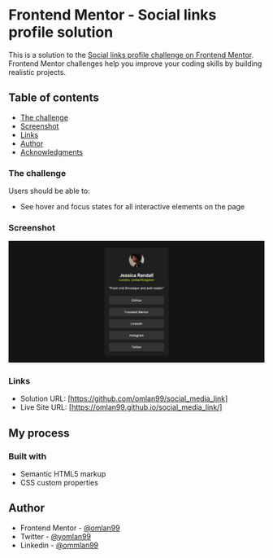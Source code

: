 # Frontend Mentor - Social links profile solution

This is a solution to the [Social links profile challenge on Frontend Mentor](https://www.frontendmentor.io/challenges/social-links-profile-UG32l9m6dQ). Frontend Mentor challenges help you improve your coding skills by building realistic projects. 

## Table of contents

  - [The challenge](#the-challenge)
  - [Screenshot](#screenshot)
  - [Links](#links)
- [Author](#author)
- [Acknowledgments](#acknowledgments)



### The challenge

Users should be able to:

- See hover and focus states for all interactive elements on the page

### Screenshot

![screeshot](./assets/images/screenshot.png)



### Links

- Solution URL: [https://github.com/omlan99/social_media_link]
- Live Site URL: [https://omlan99.github.io/social_media_link/]

## My process

### Built with

- Semantic HTML5 markup
- CSS custom properties



## Author

- Frontend Mentor - [@omlan99](https://www.frontendmentor.io/profile/omlan99)
- Twitter - [@yomlan99](https://www.twitter.com/omlan99)
- Linkedin - [@ommlan99](https://www.linkedin.com/in/omlan99/)


